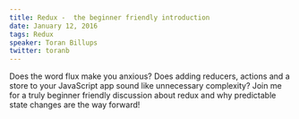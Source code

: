 ```yaml
---
title: Redux -  the beginner friendly introduction
date: January 12, 2016
tags: Redux
speaker: Toran Billups
twitter: toranb
---
```




Does the word flux make you anxious? Does adding reducers, actions and a store to your JavaScript app sound like unnecessary complexity? Join me for a truly beginner friendly discussion about redux and why predictable state changes are the way forward!
